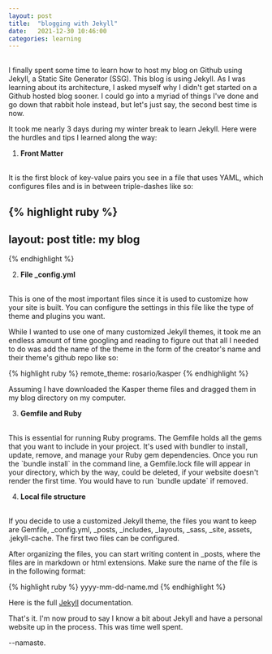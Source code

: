 ```yaml
---
layout: post
title:  "blogging with Jekyll"
date:   2021-12-30 10:46:00
categories: learning
---
```

<br />
I finally spent some time to learn how to host my blog on Github using Jekyll, a Static Site Generator (SSG). This blog is using Jekyll. As I was learning about its architecture, I asked myself why I didn't get started on a Github hosted blog sooner. I could go into a myriad of things I've done and go down that rabbit hole instead, but let's just say, the second best time is now.

It took me nearly 3 days during my winter break to learn Jekyll. Here were the hurdles and tips I learned along the way:

1. <b>Front Matter</b>
<br />
It is the first block of key-value pairs you see in a file that uses YAML, which configures files and is in between triple-dashes like so:

{% highlight ruby %}
---
layout: post
title: my blog
---
{% endhighlight %}

2. <b>File _config.yml</b>
<br />
This is one of the most important files since it is used to customize how your site is built. You can configure the settings in this file like the type of theme and plugins you want. 

While I wanted to use one of many customized Jekyll themes, it took me an endless amount of time googling and reading to figure out that all I needed to do was add the name of the theme in the form of the creator's name and their theme's github repo like so:

{% highlight ruby %}
remote_theme: rosario/kasper
{% endhighlight %}

Assuming I have downloaded the Kasper theme files and dragged them in my blog directory on my computer.

3. <b>Gemfile and Ruby</b>
<br />
This is essential for running Ruby programs. The Gemfile holds all the gems that you want to include in your project. It's used with bundler to install, update, remove, and manage your Ruby gem dependencies. Once you run the `bundle install` in the command line, a Gemfile.lock file will appear in your directory, which by the way, could be deleted, if your website doesn't render the first time. You would have to run `bundle update` if removed.

4. <b>Local file structure</b>
<br />
If you decide to use a customized Jekyll theme, the files you want to keep are Gemfile, _config.yml, _posts, _includes, _layouts, _sass, _site, assets, .jekyll-cache. The first two files can be configured. 

After organizing the files, you can start writing content in _posts, where the files are in markdown or html extensions. Make sure the name of the file is in the following format:

{% highlight ruby %}
yyyy-mm-dd-name.md 
{% endhighlight %}

Here is the full [Jekyll](https://jekyllrb.com/docs/) documentation.

That's it. I'm now proud to say I know a bit about Jekyll and have a personal website up in the process. This was time well spent.

--namaste.